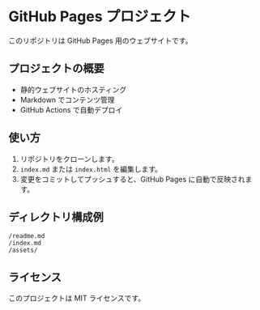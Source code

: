 # GitHub Pages プロジェクト

このリポジトリは GitHub Pages 用のウェブサイトです。

## プロジェクトの概要

- 静的ウェブサイトのホスティング
- Markdown でコンテンツ管理
- GitHub Actions で自動デプロイ

## 使い方

1. リポジトリをクローンします。
2. `index.md` または `index.html` を編集します。
3. 変更をコミットしてプッシュすると、GitHub Pages に自動で反映されます。

## ディレクトリ構成例

```
/readme.md
/index.md
/assets/
```

## ライセンス

このプロジェクトは MIT ライセンスです。